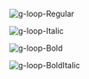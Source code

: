 ![g-loop-Regular](https://user-images.githubusercontent.com/23739434/75572226-92818000-5a52-11ea-89db-a867763ae66f.png)

![g-loop-Italic](https://user-images.githubusercontent.com/23739434/75572224-92818000-5a52-11ea-8f8f-2773bef786fc.png)

![g-loop-Bold](https://user-images.githubusercontent.com/23739434/75572218-91e8e980-5a52-11ea-893a-7f3738c4e951.png)

![g-loop-BoldItalic](https://user-images.githubusercontent.com/23739434/75572221-91e8e980-5a52-11ea-9474-46999a145c5c.png)

